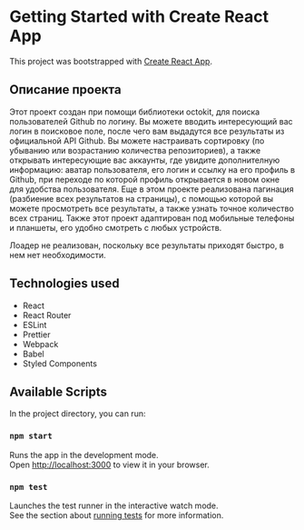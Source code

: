 # Getting Started with Create React App

This project was bootstrapped with [Create React App](https://github.com/facebook/create-react-app).

## Описание проекта

Этот проект создан при помощи библиотеки octokit, для поиска пользователей Github по логину. Вы можете вводить интересующий вас логин в поисковое поле, после чего вам выдадутся все результаты из официальной API Github. Вы можете настраивать сортировку (по убыванию или возрастанию количества репозиториев), а также открывать интересующие вас аккаунты, где увидите дополнителную информацию: аватар пользователя, его логин и ссылку на его профиль в Github, при переходе по которой профиль открывается в новом окне для удобства пользователя. Еще в этом проекте реализована пагинация (разбиение всех результатов на страницы), с помощью которой вы можете просмотреть все результаты, а также узнать точное количество всех страниц. 
Также этот проект адаптирован под мобильные телефоны и планшеты, его удобно смотреть с любых устройств.

Лоадер не реализован, поскольку все результаты приходят быстро, в нем нет необходимости. 

## Technologies used
- React
- React Router
- ESLint
- Prettier
- Webpack
- Babel
- Styled Components

## Available Scripts

In the project directory, you can run:

### `npm start`

Runs the app in the development mode.\
Open [http://localhost:3000](http://localhost:3000) to view it in your browser.

### `npm test`

Launches the test runner in the interactive watch mode.\
See the section about [running tests](https://facebook.github.io/create-react-app/docs/running-tests) for more information.
